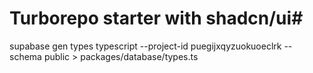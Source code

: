 # Turborepo starter with shadcn/ui#

supabase gen types typescript --project-id puegijxqyzuokuoeclrk --schema public > packages/database/types.ts
